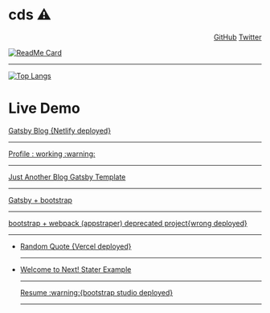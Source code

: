 # cds :warning:

<p align="right">
	<a href="https://github.com/cds">GitHub</a>
	<a href="https://twitter.com/c_sangale">Twitter</a>
</p>



[![ReadMe Card](https://github-readme-stats.vercel.app/api/pin/?username=cds&repo=cds)](https://github.com/cds/cds/blob/master/README.md)


---
[![Top Langs](https://github-readme-stats.vercel.app/api/top-langs/?username=cds&hide=html)](https://github.com/cds)

<h1>Live Demo</h1>
<p align="left">
	<a href="https://codeio.netlify.app">Gatsby Blog {Netlify deployed}</a><hr>
	<a href="https://cds.github.io/">Profile : working :warning: </a><hr>
	<a href="https://chandrakantsangale.netlify.app">Just Another Blog Gatsby Template </a><hr>
	<a href="https://codeiotech.netlify.app/">Gatsby + bootstrap </a><hr>
	<a href="https://appstrapper.netlify.app/examples/blog/">bootstrap + webpack (appstraper) deprecated project{wrong deployed}</a><hr>
	<ul>
	<li>
	<a href="https://nextapitest.csangale.now.sh/">Random Quote {Vercel deployed}</a></li><hr>
	<li><a href="https://nextjs.csangale.now.sh//">Welcome to Next! Stater Example </a>
	</li><hr>
</ul>

<ul>
	<a href="https://csangale.bss.design/">Resume :warning:{bootstrap studio deployed}</a></li><hr>
	
</ul>
	
</p>

  
